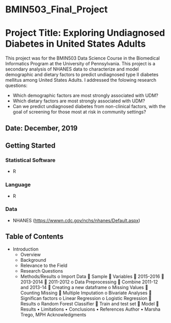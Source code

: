 # BMIN503_Final_Project

# Project Title: Exploring Undiagnosed Diabetes in United States Adults
This project was for the BMIN503 Data Science Course in the Biomedical Informatics Program at the University of Pennsylvania. This project is a secondary analysis of NHANES data to characterize and model demographic and dietary factors to predict undiagnosed type II diabetes mellitus among United States Adults. I addressed the folowing research questions:
- Which demographic factors are most strongly associated with UDM?
- Which dietary factors are most strongly associated with UDM?
- Can we predict undiagnosed diabetes from non-clinical factors, with the goal of screening for those most at risk in community settings?
## Date: December, 2019
## Getting Started
### Statistical Software
- R
### Language
- R
### Data
- NHANES (https://wwwn.cdc.gov/nchs/nhanes/Default.aspx)
## Table of Contents
- Introduction
	* Overview
	* Background
	* Relevance to the Field
	* Research Questions
	* Methods/Results
o	Import Data
	Sample
	Variables
	2015-2016
	2013-2014
	2011-2012
o	Data Preprocessing
	Combine 2011-12 and 2013-14
	Creating a new dataframe
o	Missing Values
	Counting Missing
	Multiple Imputation
o	Bivariate Analyses
	Significan factors
o	Linear Regression
o	Logistic Regression
	Results
o	Random Forest Classifier
	Train and test set
	Model
	Results
•	Limitations
•	Conclusions
•	References
Author
•	Marsha Trego, MPH
Acknowledgments

